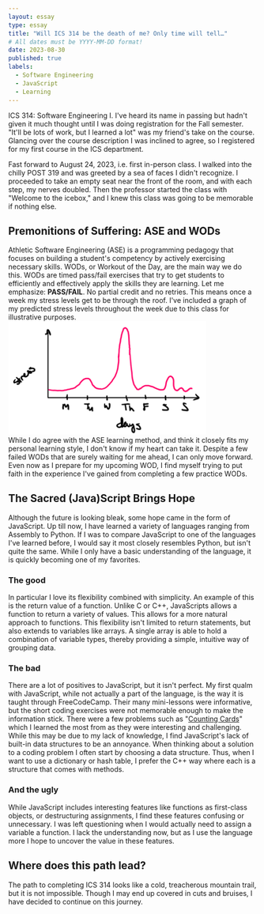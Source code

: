 ```yaml
---
layout: essay
type: essay
title: "Will ICS 314 be the death of me? Only time will tell…"
# All dates must be YYYY-MM-DD format!
date: 2023-08-30
published: true
labels:
  - Software Engineering 
  - JavaScript
  - Learning
---
```


ICS 314: Software Engineering I. I've heard its name in passing but hadn't given it much thought until I was doing registration for the Fall semester. "It'll be lots of work, but I learned a lot" was my friend's take on the course. Glancing over the course description I was inclined to agree, so I registered for my first course in the ICS department.<br>

Fast forward to August 24, 2023, i.e. first in-person class. I walked into the chilly POST 319 and was greeted by a sea of faces I didn't recognize. I proceeded to take an empty seat near the front of the room, and with each step, my nerves doubled. Then the professor started the class with "Welcome to the icebox," and I knew this class was going to be memorable if nothing else.

## Premonitions of Suffering: ASE and WODs
Athletic Software Engineering (ASE) is a programming pedagogy that focuses on building a student's competency by actively exercising necessary skills. WODs, or Workout of the Day, are the main way we do this. WODs are timed pass/fail exercises that try to get students to efficiently and effectively apply the skills they are learning. Let me emphasize: **PASS/FAIL**. No partial credit and no retries. This means once a week my stress levels get to be through the roof. I've included a graph of my predicted stress levels throughout the week due to this class for illustrative purposes.
<br>
<img width="400px" class="rounded float-start pe-4" src="../img/ics314_reflect/stress.png">
<br>
While I do agree with the ASE learning method, and think it closely fits my personal learning style, I don't know if my heart can take it. Despite a few failed WODs that are surely waiting for me ahead, I can only move forward. Even now as I prepare for my upcoming WOD, I find myself trying to put faith in the experience I've gained from completing a few practice WODs. 

## The Sacred (Java)Script Brings Hope
Although the future is looking bleak, some hope came in the form of JavaScript. Up till now, I have learned a variety of languages ranging from Assembly to Python. If I was to compare JavaScript to one of the languages I've learned before, I would say it most closely resembles Python, but isn't quite the same. While I only have a basic understanding of the language, it is quickly becoming one of my favorites.

### The good
In particular I love its flexibility combined with simplicity. An example of this is the return value of a function. Unlike C or C++, JavaScripts allows a function to return a variety of values. This allows for a more natural approach to functions. This flexibility isn't limited to return statements, but also extends to variables like arrays. A single array is able to hold a combination of variable types, thereby providing a simple, intuitive way of grouping data.

### The bad
There are a lot of positives to JavaScript, but it isn't perfect. My first qualm with JavaScript, while not actually a part of the language, is the way it is taught through FreeCodeCamp. Their many mini-lessons were informative, but the short coding exercises were not memorable enough to make the information stick. There were a few problems such as "[Counting Cards](https://www.freecodecamp.org/learn/javascript-algorithms-and-data-structures/basic-javascript/counting-cards)" which I learned the most from as they were interesting and challenging.<br>
While this may be due to my lack of knowledge, I find JavaScript's lack of built-in data structures to be an annoyance. When thinking about a solution to a coding problem I often start by choosing a data structure. Thus, when I want to use a dictionary or hash table, I prefer the C++ way where each is a structure that comes with methods.

### And the ugly
While JavaScript includes interesting features like functions as first-class objects, or destructuring assignments, I find these features confusing or unnecessary. I was left questioning when I would actually need to assign a variable a function. I lack the understanding now, but as I use the language more I hope to uncover the value in these features.

## Where does this path lead?
The path to completing ICS 314 looks like a cold, treacherous mountain trail, but it is not impossible. Though I may end up covered in cuts and bruises, I have decided to continue on this journey.

